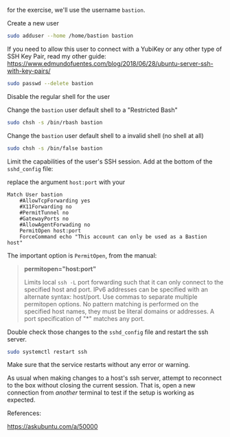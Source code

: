 


for the exercise, we'll use the username `bastion`.

Create a new user

```bash
sudo adduser --home /home/bastion bastion
```


If you need to allow this user to connect with a YubiKey or any other type of SSH Key Pair, read my other guide: https://www.edmundofuentes.com/blog/2018/06/28/ubuntu-server-ssh-with-key-pairs/

```bash
sudo passwd --delete bastion
```

Disable the regular shell for the user

Change the `bastion` user default shell to a "Restricted Bash"
```bash
sudo chsh -s /bin/rbash bastion
```

Change the `bastion` user default shell to a invalid shell (no shell at all)
```bash
sudo chsh -s /bin/false bastion
```

Limit the capabilities of the user's SSH session. Add at the bottom of the `sshd_config` file:

replace the argument `host:port` with your 

```apacheconfig
Match User bastion
	#AllowTcpForwarding yes
	#X11Forwarding no
	#PermitTunnel no
	#GatewayPorts no
	#AllowAgentForwading no
	PermitOpen host:port
	ForceCommand echo "This account can only be used as a Bastion host"
```


The important option is `PermitOpen`, from the manual:

> **permitopen="host:port"**
>
> Limits local `ssh -L` port forwarding such that it can only connect to the specified host and port. IPv6 addresses can be specified with an alternate syntax: host/port. Use commas to separate multiple permitopen options. No pattern matching is performed on the specified host names, they must be literal domains or addresses. A port specification of "*" matches any port.

Double check those changes to the `sshd_config` file and restart the ssh server.

```bash
sudo systemctl restart ssh
```

Make sure that the service restarts without any error or warning.  

As usual when making changes to a host's ssh server, attempt to reconnect to the box without closing the current session. That is, open a new connection from _another_ terminal to test if the setup is working as expected.

References:

https://askubuntu.com/a/50000


